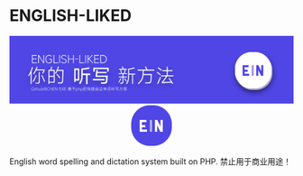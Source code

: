 # ENGLISH-LIKED
<p align="center">
  <img alt="ENGLISH-LIKED " src="./Word.png">
  <img alt="ENGLISH-LIKED LOGO" src="./EN-LOGO.png">
</p>
English word spelling and dictation system built on PHP.
禁止用于商业用途！
